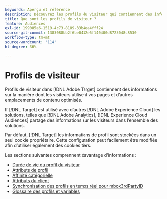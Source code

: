 ```yaml
---
keywords: Aperçu et référence
description: Découvrez les profils du visiteur qui contiennent des informations sur la manière dont les visiteurs utilisent vos pages et d’autres emplacements de contenu optimisés.
title: Que sont les profils de visiteur ?
feature: Audiences
exl-id: 199085a6-1519-4c73-8189-33b4ea4fff24
source-git-commit: 1383088bb2f6be0432e6f140400d8723048c8530
workflow-type: tm+mt
source-wordcount: '114'
ht-degree: 36%

---
```


# Profils de visiteur

Profils de visiteur dans [!DNL Adobe Target] contiennent des informations sur la manière dont les visiteurs utilisent vos pages et d’autres emplacements de contenu optimisés.

If [!DNL Target] est utilisé avec d’autres [!DNL Adobe Experience Cloud] les solutions, telles que [!DNL Adobe Analytics], [!DNL Experience Cloud Audiences] partage des informations sur les visiteurs dans l’ensemble des solutions.

Par défaut, [!DNL Target] les informations de profil sont stockées dans un seul cookie propriétaire. Cette configuration peut facilement être modifiée afin d’utiliser également des cookies tiers.

Les sections suivantes comprennent davantage d’informations :

- [Durée de vie du profil du visiteur](visitor-profile-lifetime.md)
- [Attributs de profil](profile-parameters.md)
- [Affinité catégorielle](category-affinity.md)
- [Attributs du client](https://experienceleague.corp.adobe.com/docs/target-dev/developer/implementation/methods/customer-attributes.html)
- [Synchronisation des profils en temps réel pour mbox3rdPartyID](3rd-party-id.md)
- [Glossaire des profils et variables](variables-profiles-parameters-methods.md)

